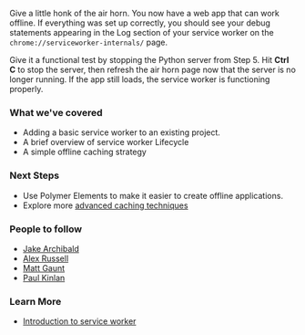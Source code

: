 


Give a little honk of the air horn. You now have a web app that can work 
offline. If everything was set up correctly, you should see your debug
statements appearing in the Log section of your service worker on the
`chrome://serviceworker-internals/` page.

Give it a functional test by stopping the Python server from Step 5. Hit **Ctrl C**
to stop the server, then refresh the air horn page now that the server is no
longer running. If the app still loads, the service worker is functioning properly.

### What we've covered

* Adding a basic service worker to an existing project.
* A brief overview of service worker Lifecycle
* A simple offline caching strategy

### Next Steps

* Use Polymer Elements to make it easier to create offline applications.
* Explore more [advanced caching techniques](https://jakearchibald.com/2014/offline-cookbook/)

### People to follow

* [Jake Archibald](https://twitter.com/jaffathecake)
* [Alex Russell](https://twitter.com/slightlylate)
* [Matt Gaunt](https://twitter.com/gauntface) 
* [Paul Kinlan](https://twitter.com/Paul_Kinlan)

### Learn More

* [Introduction to service worker](http://www.html5rocks.com/en/tutorials/service-worker/introduction/)
  




